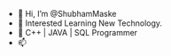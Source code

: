 - 👋 Hi, I’m @ShubhamMaske
- 🌱 Interested Learning New Technology.
- 💞️ C++ | JAVA | SQL Programmer
- 📫

<!---
ShubhamMaske/ShubhamMaske is a ✨ special ✨ repository because its `README.md` (this file) appears on your GitHub profile.
You can click the Preview link to take a look at your changes.
--->
